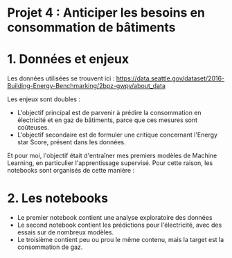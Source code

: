 # Projet 4 : Anticiper les besoins en consommation de bâtiments

# 1. Données et enjeux

Les données utilisées se trouvent ici : https://data.seattle.gov/dataset/2016-Building-Energy-Benchmarking/2bpz-gwpy/about_data

Les enjeux sont doubles : 
- L'objectif principal est de parvenir à prédire la consommation en électricité et en gaz de bâtiments, parce que ces mesures sont coûteuses.
- L'objectif secondaire est de formuler une critique concernant l'Energy star Score, présent dans les données.

Et pour moi, l'objectif était d'entraîner mes premiers modèles de Machine Learning, en particulier l'apprentissage supervisé.
Pour cette raison, les notebooks sont organisés de cette manière :

# 2. Les notebooks

- Le premier notebook contient une analyse exploratoire des données
- Le second notebook contient les prédictions pour l'électricité, avec des essais sur de nombreux modèles.
- Le troisième contient peu ou prou le même contenu, mais la target est la consommation de gaz.
